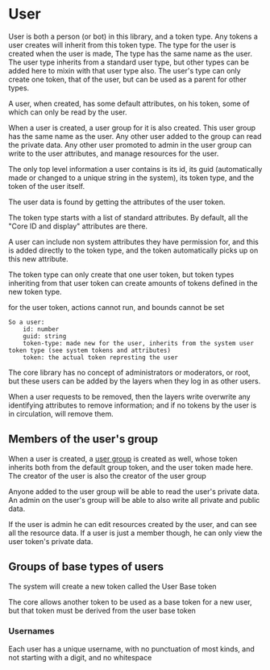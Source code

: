 # User

User is both a person (or bot) in this library, and a token type. Any tokens a user creates will inherit from this token type.
The type for the user is created when the user is made, The type has the same name as the user.
The user type inherits from a standard user type, but other types can be added here to mixin with that user type also.
The user's type can only create one token, that of the user, but can be used as a parent for other types.

A user, when created, has some default attributes, on his token, some of which can only be read by the user.


When a user is created, a user group for it is also created. This user group has the same name as the user.
Any other user added to the group can read the private data.
Any other user promoted to admin in the user group can write to the user attributes, and manage resources for the user.


The only top level information a user contains is its id, its guid (automatically made or changed to a unique string in the system),
its token type, and the token of the user itself.

The user data is found by getting the attributes of the user token.

The token type starts with a list of standard attributes. By default, all the "Core ID and display" attributes are there.

A user can include non system attributes they have permission for, and this is added directly to the token type, and the token automatically picks up on this new attribute.

The token type can only create that one user token, but token types inheriting from that user token can create amounts of tokens defined in the new token type.

for the user token, actions cannot run, and bounds cannot be set

    So a user:
        id: number
        guid: string
        token-type: made new for the user, inherits from the system user token type (see system tokens and attributes)
        token: the actual token represting the user



The core library has no concept of administrators or moderators, or root, but these users can be added by the layers when they log in as other users.

When a user requests to be removed, then the layers write overwrite any identifying attributes to remove information; and if no tokens by the user is in circulation, will remove them.

## Members of the user's group

When a user is created, a [user group](group-overview.md)  is created as well, whose token inherits both from the default group token, and the user token made here.
The creator of the user is also the creator of the user group

Anyone added to the user group will be able to read the user's private data. An admin on the user's group will be able to also write all private and public data.



If the user is admin he can edit resources created by the user, and can see all the resource data.
If a user is just a member though, he can only view the user token's private data.

## Groups of base types of users

The system will create a new token called the User Base token

The core allows another token to be used as a base token for a new user, but that token must be derived from the user base token

### Usernames

Each user has a unique username, with no punctuation of most kinds, and not starting with a digit, and no whitespace



